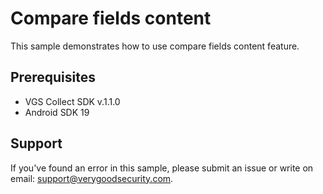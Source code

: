 # Compare fields content

This sample demonstrates how to use compare fields content feature.

## Prerequisites

- VGS Collect SDK v.1.1.0
- Android SDK 19

## Support

If you've found an error in this sample, please submit an issue or write on email: support@verygoodsecurity.com.